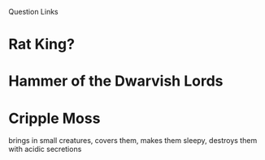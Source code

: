 Question Links
# Rat King?
# Hammer of the Dwarvish Lords
# Cripple Moss
brings in small creatures, covers them, makes them sleepy, destroys them with acidic secretions
